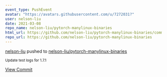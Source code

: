 ```yaml
---
event_type: PushEvent
avatar: "https://avatars.githubusercontent.com/u/7272031?"
user: nelson-liu
date: 2021-03-08
repo_name: nelson-liu/pytorch-manylinux-binaries
html_url: https://github.com/nelson-liu/pytorch-manylinux-binaries/commit/9db54e5fe525306a72be7f66c71855e5039843e0
repo_url: https://github.com/nelson-liu/pytorch-manylinux-binaries
---
```


<a href='https://github.com/nelson-liu' target='_blank'>nelson-liu</a> pushed to <a href='https://github.com/nelson-liu/pytorch-manylinux-binaries' target='_blank'>nelson-liu/pytorch-manylinux-binaries</a>

<small>Update test logs for 1.7.1</small>

<a href='https://github.com/nelson-liu/pytorch-manylinux-binaries/commit/9db54e5fe525306a72be7f66c71855e5039843e0' target='_blank'>View Commit</a>